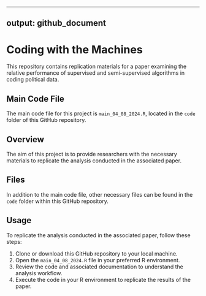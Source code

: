 
---
output: github_document
---

<!-- README.md is generated from README.Rmd. Please edit that file -->



# Coding with the Machines

This repository contains replication materials for a paper examining the relative performance of supervised and semi-supervised algorithms in coding political data.

## Main Code File

The main code file for this project is `main_04_08_2024.R`, located in the `code` folder of this GitHub repository.

## Overview

The aim of this project is to provide researchers with the necessary materials to replicate the analysis conducted in the associated paper. 

## Files

In addition to the main code file, other necessary files can be found in the `code` folder within this GitHub repository. 

## Usage

To replicate the analysis conducted in the associated paper, follow these steps:

1. Clone or download this GitHub repository to your local machine.
2. Open the `main_04_08_2024.R` file in your preferred R environment.
3. Review the code and associated documentation to understand the analysis workflow.
4. Execute the code in your R environment to replicate the results of the paper.
